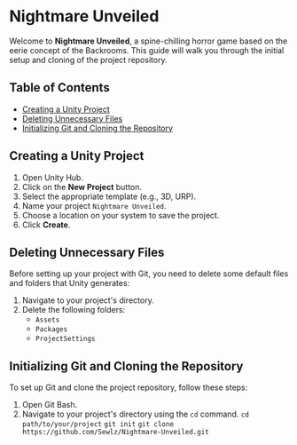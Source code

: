 # Nightmare Unveiled

Welcome to **Nightmare Unveiled**, a spine-chilling horror game based on the eerie concept of the Backrooms. This guide will walk you through the initial setup and cloning of the project repository.

## Table of Contents

- [Creating a Unity Project](#creating-a-unity-project)
- [Deleting Unnecessary Files](#deleting-unnecessary-files)
- [Initializing Git and Cloning the Repository](#initializing-git-and-cloning-the-repository)

## Creating a Unity Project

1. Open Unity Hub.
2. Click on the **New Project** button.
3. Select the appropriate template (e.g., 3D, URP).
4. Name your project `Nightmare Unveiled`.
5. Choose a location on your system to save the project.
6. Click **Create**.

## Deleting Unnecessary Files

Before setting up your project with Git, you need to delete some default files and folders that Unity generates:
1. Navigate to your project's directory.
2. Delete the following folders:
    - `Assets`
    - `Packages`
    - `ProjectSettings`

## Initializing Git and Cloning the Repository

To set up Git and clone the project repository, follow these steps:
1. Open Git Bash.
2. Navigate to your project's directory using the `cd` command.
`cd path/to/your/project`
`git init`
`git clone https://github.com/Sewlz/Nightmare-Unveiled.git`
